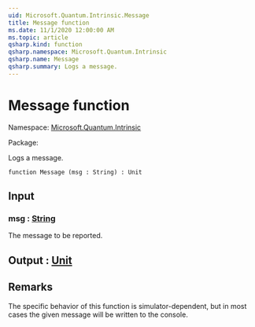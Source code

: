 ```yaml
---
uid: Microsoft.Quantum.Intrinsic.Message
title: Message function
ms.date: 11/1/2020 12:00:00 AM
ms.topic: article
qsharp.kind: function
qsharp.namespace: Microsoft.Quantum.Intrinsic
qsharp.name: Message
qsharp.summary: Logs a message.
---
```


# Message function

Namespace: [Microsoft.Quantum.Intrinsic](xref:Microsoft.Quantum.Intrinsic)

Package: [](https://nuget.org/packages/)


Logs a message.

```qsharp
function Message (msg : String) : Unit
```


## Input

### msg : [String](xref:microsoft.quantum.lang-ref.string)

The message to be reported.



## Output : [Unit](xref:microsoft.quantum.lang-ref.unit)



## Remarks

The specific behavior of this function is simulator-dependent,but in most cases the given message will be written to the console.